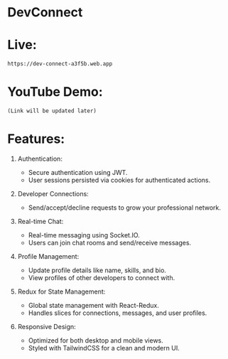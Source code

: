 # DevConnect

# Live:
    https://dev-connect-a3f5b.web.app

# YouTube Demo:
    (Link will be updated later)

# Features:

1. Authentication:
    - Secure authentication using JWT.
    - User sessions persisted via cookies for authenticated actions.

2. Developer Connections:
    - Send/accept/decline requests to grow your professional network.

3. Real-time Chat:
    - Real-time messaging using Socket.IO.
    - Users can join chat rooms and send/receive messages.

4. Profile Management:
    - Update profile details like name, skills, and bio.
    - View profiles of other developers to connect with.

5. Redux for State Management:
    - Global state management with React-Redux.
    - Handles slices for connections, messages, and user profiles.

6. Responsive Design:
    - Optimized for both desktop and mobile views.
    - Styled with TailwindCSS for a clean and modern UI.